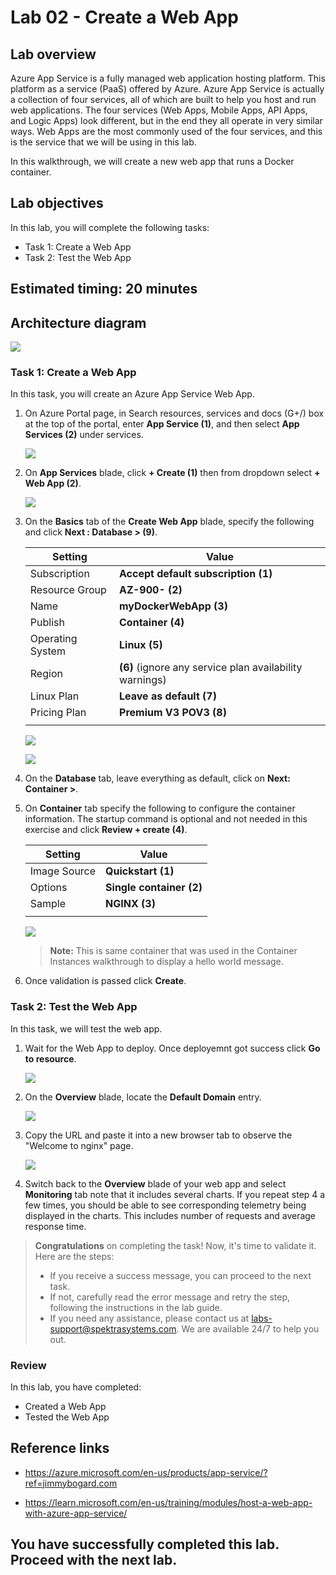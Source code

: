 # Lab 02 - Create a Web App

## Lab overview

Azure App Service is a fully managed web application hosting platform. This platform as a service (PaaS) offered by Azure. 
Azure App Service is actually a collection of four services, all of which are built to help you host and run web applications. The four services (Web Apps, Mobile Apps, API Apps, and Logic Apps) look different, but in the end they all operate in very similar ways. Web Apps are the most commonly used of the four services, and this is the service that we will be using in this lab.

In this walkthrough, we will create a new web app that runs a Docker container. 

## Lab objectives

In this lab, you will complete the following tasks:

+ Task 1: Create a Web App
+ Task 2: Test the Web App

## Estimated timing: 20 minutes

## Architecture diagram

![](../images/az900lab02.PNG) 

### Task 1: Create a Web App
In this task, you will create an Azure App Service Web App.

1. On Azure Portal page, in Search resources, services and docs (G+/) box at the top of the portal, enter **App Service (1)**, and then select **App Services (2)** under services.

   ![](../images/lab2-image1.png) 

1. On **App Services** blade, click **+ Create (1)** then from dropdown select **+ Web App (2)**.

   ![](../images/lab2-image2.png) 

1. On the **Basics** tab of the **Create Web App** blade, specify the following and click **Next : Database > (9)**.
 
    | Setting | Value |
    | -- | -- |
    | Subscription | **Accept default subscription (1)** |
    | Resource Group | **AZ-900-<inject key="DeploymentID" enableCopy="false"/>** **(2)** |
    | Name | **myDockerWebApp<inject key="DeploymentID" enableCopy="false"/> (3)** |
    | Publish | **Container (4)** |
    | Operating System | **Linux (5)** |
    | Region | **<inject key="Region" enableCopy="false"/>** **(6)** (ignore any service plan availability warnings) |
    | Linux Plan | **Leave as default (7)** |
    | Pricing Plan | **Premium V3 POV3 (8)** |
    |||

    ![](../images/webapp.png)

    ![](../images/webapp1.png)

1. On the **Database** tab, leave everything as default, click on **Next: Container >**.

1. On **Container** tab specify the following to configure the container information. The startup command is optional and not needed in this exercise and click **Review + create (4)**.

    | Setting | Value |
    | -- | -- |
    | Image Source | **Quickstart (1)** |
    | Options | **Single container (2)** |
    | Sample | **NGINX (3)** |
    |||

    ![](../images/review+create.png)

    >**Note:** This is same container that was used in the Container Instances walkthrough to display a hello world message.

1. Once validation is passed click **Create**.

### Task 2: Test the Web App

In this task, we will test the web app.

1. Wait for the Web App to deploy. Once deployemnt got success click **Go to resource**.

   ![](../images/lab2-image5.png)

1. On the **Overview** blade, locate  the **Default Domain** entry.

     ![](../images/lab2-image6.png)

1. Copy the URL and paste it into a new browser tab to observe the "Welcome to nginx" page.

    ![](images/labnew-02-5.png)

1. Switch back to the **Overview** blade of your web app and select **Monitoring** tab note that it includes several charts. If you repeat step 4 a few times, you should be able to see corresponding telemetry being displayed in the charts. This includes number of requests and average response time.

<validation step="4d77e5af-2938-4f15-8e4f-d313fef1f4a3" />

> **Congratulations** on completing the task! Now, it's time to validate it. Here are the steps:
> - If you receive a success message, you can proceed to the next task.
> - If not, carefully read the error message and retry the step, following the instructions in the lab guide. 
> - If you need any assistance, please contact us at labs-support@spektrasystems.com. We are available 24/7 to help you out.

### Review
In this lab, you have completed:
- Created a Web App
- Tested the Web App

## Reference links

- https://azure.microsoft.com/en-us/products/app-service/?ref=jimmybogard.com

- https://learn.microsoft.com/en-us/training/modules/host-a-web-app-with-azure-app-service/

## You have successfully completed this lab. Proceed with the next lab.
